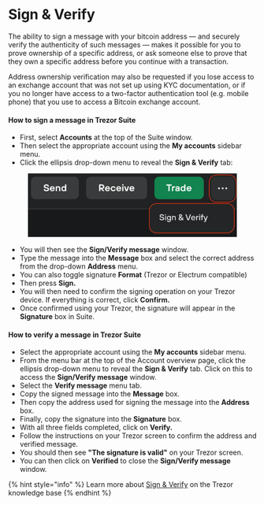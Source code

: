 # Sign & Verify

The ability to sign a message with your bitcoin address — and securely verify the authenticity of such messages — makes it possible for you to prove ownership of a specific address, or ask someone else to prove that they own a specific address before you continue with a transaction.

Address ownership verification may also be requested if you lose access to an exchange account that was not set up using KYC documentation, or if you no longer have access to a two-factor authentication tool (e.g. mobile phone) that you use to access a Bitcoin exchange account.

#### **How to sign a message in Trezor Suite**

* First, select **Accounts** at the top of the Suite window.
* Then select the appropriate account using the **My accounts** sidebar menu.
* Click the ellipsis drop-down menu to reveal the **Sign & Verify** tab:

<figure><img src="../../.gitbook/assets/SignVerify_highlight.png" alt=""><figcaption></figcaption></figure>

* You will then see the **Sign/Verify message** window.
* Type the message into the **Message** box and select the correct address from the drop-down **Address** menu.
* You can also toggle signature **Format** (Trezor or Electrum compatible)
* Then press **Sign.**
* You will then need to confirm the signing operation on your Trezor device. If everything is correct, click **Confirm.**
* Once confirmed using your Trezor, the signature will appear in the **Signature** box in Suite.

#### How to verify a message in Trezor Suite

* Select the appropriate account using the **My accounts** sidebar menu.
* From the menu bar at the top of the Account overview page, click the ellipsis drop-down menu to reveal the **Sign & Verify** tab. Click on this to access the **Sign/Verify message** window.
* Select the **Verify message** menu tab.
* Copy the signed message into the **Message** box.
* Then copy the address used for signing the message into the **Address** box.
* Finally, copy the signature into the **Signature** box.
* With all three fields completed, click on **Verify.**
* Follow the instructions on your Trezor screen to confirm the address and verified message.
* You should then see **"The signature is valid"** on your Trezor screen.
* You can then click on **Verified** to close the **Sign/Verify message** window.

{% hint style="info" %}
Learn more about [Sign & Verify](https://trezor.io/learn/a/sign-verify) on the Trezor knowledge base
{% endhint %}
